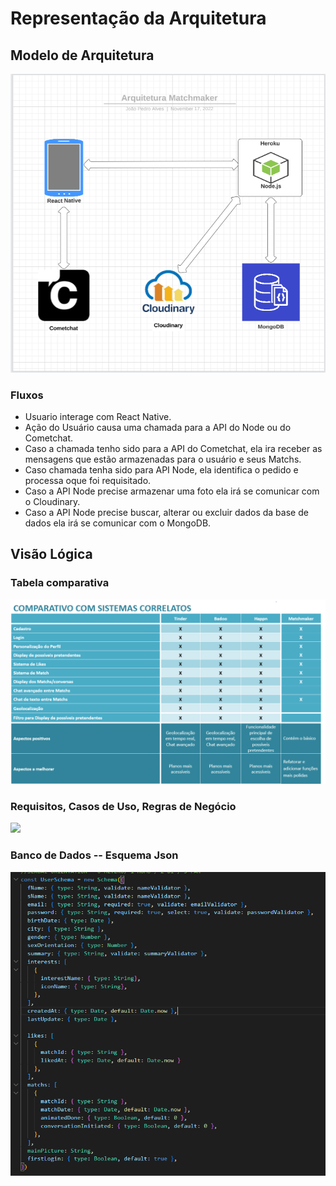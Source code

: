 # Representação da Arquitetura

## Modelo de Arquitetura
![](.gitbook/assets/arquitetura.PNG)

### Fluxos
- Usuario interage com React Native.
- Ação do Usuário causa uma chamada para a API do Node ou do Cometchat.
- Caso a chamada tenho sido para a API do Cometchat, ela ira receber as mensagens que estão armazenadas para o usuário e seus Matchs.
- Caso chamada tenha sido para API Node, ela identifica o pedido e processa oque foi requisitado.
- Caso a API Node precise armazenar uma foto ela irá se comunicar com o Cloudinary.
- Caso a API Node precise buscar, alterar ou excluir dados da base de dados ela irá se comunicar com o MongoDB.

## Visão Lógica
### Tabela comparativa
![](.gitbook/assets/Capturar.PNG)

### Requisitos, Casos de Uso, Regras de Negócio
<a href="https://docs.google.com/document/d/19oKj4Zr_HFHgyRyFSSqEWiRJWSP0U0Mtd7cCmj3HGtw/edit?usp=sharing" title="Documento de Requisitos, Regras de Negócios e Casos de Uso"><img src="https://gdm-catalog-fmapi-prod.imgix.net/ProductLogo/23b998d3-f991-4f01-821a-e2f902f884d7.png?auto=format&q=30&w=30&h=90&fit=max&dpr=3" ></a>

### Banco de Dados -- Esquema Json
![](.gitbook/assets/userSchema.PNG)

